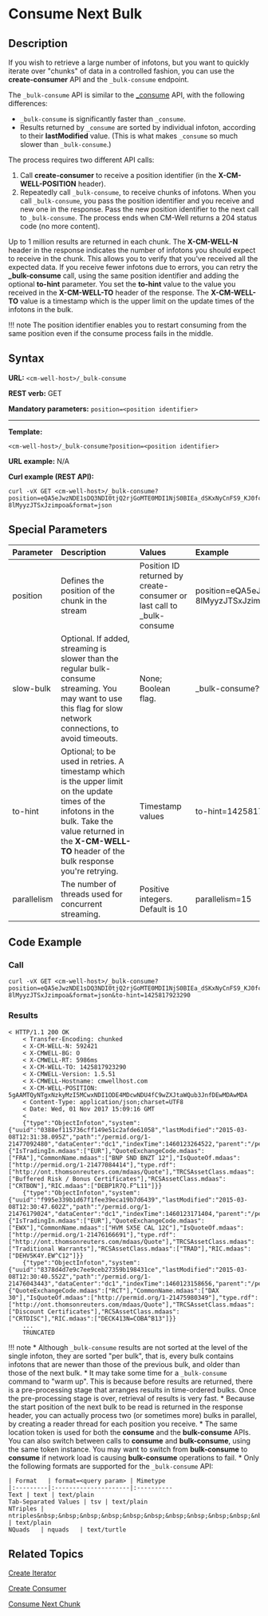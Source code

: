 # Consume Next Bulk

## Description
If you wish to retrieve a large number of infotons, but you want to quickly iterate over "chunks" of data in a controlled fashion, you can use the **create-consumer** API and the `_bulk-consume` endpoint. 

The `_bulk-consume` API is similar to the [_consume](API.Stream.ConsumeNextChunk.md) API, with the following differences:

* `_bulk-consume` is significantly faster than `_consume`.
* Results returned by `_consume` are sorted by individual infoton, according to their **lastModified** value. (This is what makes `_consume` so much slower than `_bulk-consume`.)

The process requires two different API calls:

1. Call **create-consumer** to receive a position identifier (in the **X-CM-WELL-POSITION** header).
2. Repeatedly call `_bulk-consume`, to receive chunks of infotons. When you call `_bulk-consume`, you pass the position identifier and you receive and new one in the response. Pass the new position identifier to the next call to `_bulk-consume`. The process ends when CM-Well returns a 204 status code (no more content).

Up to 1 million results are returned in each chunk. The **X-CM-WELL-N** header in the response indicates the number of infotons you should expect to receive in the chunk. This allows you to verify that you've received all the expected data. If you receive fewer infotons due to errors, you can retry the **_bulk-consume** call, using the same position identifier and adding the optional **to-hint** parameter. You set the **to-hint** value to the value you received in the **X-CM-WELL-TO** header of the response. The **X-CM-WELL-TO** value is a timestamp which is the upper limit on the update times of the infotons in the bulk.

!!! note
	The position identifier enables you to restart consuming from the same position even if the consume process fails in the middle.

## Syntax

**URL:** ```<cm-well-host>/_bulk-consume```

**REST verb:** GET

**Mandatory parameters:** ```position=<position identifier>```

----------

**Template:**

```
<cm-well-host>/_bulk-consume?position=<position identifier>
```

**URL example:** N/A

**Curl example (REST API):**

```
curl -vX GET <cm-well-host>/_bulk-consume?position=eQA5eJwzNDE1sDQ3NDI0tjQ2rjGoMTE0MDI1NjS0BIEa_dSKxNyCnFS9_KJ0fc-8lMyyzJTSxJzimpoa&format=json
```

## Special Parameters

Parameter | Description&nbsp;&nbsp;&nbsp;&nbsp;&nbsp;&nbsp;&nbsp;&nbsp;&nbsp;&nbsp;&nbsp;&nbsp; | Values&nbsp;&nbsp;&nbsp;&nbsp;&nbsp;&nbsp;&nbsp;&nbsp;&nbsp;&nbsp; | Example
:----------|:-------------|:--------|:---------
position | Defines the position of the chunk in the stream |  Position ID returned by create-consumer or last call to _bulk-consume | position=eQA5eJwzNDE1sDQ3NDI0tjQ2rjGoMTE0MDI1NjS0BIEa_dSKxNyCnFS9_KJ0fc-8lMyyzJTSxJzimpoa
slow-bulk | Optional. If added, streaming is slower than the regular bulk-consume streaming. You may want to use this flag for slow network connections, to avoid timeouts. | None; Boolean flag. | <cm-well-host>_bulk-consume?format=json&slow-bulk
to-hint | Optional; to be used in retries. A timestamp which is the upper limit on the update times of the infotons in the bulk. Take the value returned in the **X-CM-WELL-TO** header of the bulk response you're retrying. | Timestamp values | to-hint=1425817923290
parallelism | The number of threads used for concurrent streaming. | Positive integers. Default is 10 | parallelism=15


## Code Example

### Call

```
curl -vX GET <cm-well-host>/_bulk-consume?position=eQA5eJwzNDE1sDQ3NDI0tjQ2rjGoMTE0MDI1NjS0BIEa_dSKxNyCnFS9_KJ0fc-8lMyyzJTSxJzimpoa&format=json&to-hint=1425817923290
```

### Results

```
< HTTP/1.1 200 OK
    < Transfer-Encoding: chunked
    < X-CM-WELL-N: 592421
    < X-CMWELL-BG: O
    < X-CMWELL-RT: 5986ms
    < X-CM-WELL-TO: 1425817923290
    < X-CMWELL-Version: 1.5.51
    < X-CMWELL-Hostname: cmwellhost.com
    < X-CM-WELL-POSITION: 5gAAMTQyNTgxNzkyMzI5MCwxNDI1ODE4MDcwNDU4fC9wZXJtaWQub3JnfDEwMDAwMDA
    < Content-Type: application/json;charset=UTF8
    < Date: Wed, 01 Nov 2017 15:09:16 GMT
    <
    {"type":"ObjectInfoton","system":{"uuid":"0388ef115736cff149e51c2afde61058","lastModified":"2015-03-08T12:31:38.095Z","path":"/permid.org/1-21477092480","dataCenter":"dc1","indexTime":1460123264522,"parent":"/permid.org"},"fields":{"IsTradingIn.mdaas":["EUR"],"QuoteExchangeCode.mdaas":["FRA"],"CommonName.mdaas":["BNP SND BNZT 12"],"IsQuoteOf.mdaas":["http://permid.org/1-21477084414"],"type.rdf":["http://ont.thomsonreuters.com/mdaas/Quote"],"TRCSAssetClass.mdaas":["Buffered Risk / Bonus Certificates"],"RCSAssetClass.mdaas":["CRTBON"],"RIC.mdaas":["DEBP1R7Q.F^L11"]}}
    {"type":"ObjectInfoton","system":{"uuid":"f995e339b1d67f1fee39eca19b7d6439","lastModified":"2015-03-08T12:30:47.602Z","path":"/permid.org/1-21476179024","dataCenter":"dc1","indexTime":1460123171404,"parent":"/permid.org"},"fields":{"IsTradingIn.mdaas":["EUR"],"QuoteExchangeCode.mdaas":["EWX"],"CommonName.mdaas":["HVM SX5E CAL 12C"],"IsQuoteOf.mdaas":["http://permid.org/1-21476166691"],"type.rdf":["http://ont.thomsonreuters.com/mdaas/Quote"],"TRCSAssetClass.mdaas":["Traditional Warrants"],"RCSAssetClass.mdaas":["TRAD"],"RIC.mdaas":["DEHV5K4Y.EW^C12"]}}
    {"type":"ObjectInfoton","system":{"uuid":"8378d4d7e9c7ee9ceb27359b198431ce","lastModified":"2015-03-08T12:30:40.552Z","path":"/permid.org/1-21476043443","dataCenter":"dc1","indexTime":1460123158656,"parent":"/permid.org"},"fields":{"QuoteExchangeCode.mdaas":["RCT"],"CommonName.mdaas":["DAX 30"],"IsQuoteOf.mdaas":["http://permid.org/1-21475980349"],"type.rdf":["http://ont.thomsonreuters.com/mdaas/Quote"],"TRCSAssetClass.mdaas":["Discount Certificates"],"RCSAssetClass.mdaas":["CRTDISC"],"RIC.mdaas":["DECK413N=COBA^B13"]}}
	...
	TRUNCATED
```

!!! note
	* Although `_bulk-consume` results are not sorted at the level of the single infoton, they are sorted "per bulk", that is, every bulk contains infotons that are newer than those of the previous bulk, and older than those of the next bulk.
	* It may take some time for a `_bulk-consume` command to "warm up". This is because before results are returned, there is a pre-processing stage that arranges results in time-ordered bulks. Once the pre-processing stage is over, retrieval of results is very fast.
	* Because the start position of the next bulk to be read is returned in the response header, you can actually process two (or sometimes more) bulks in parallel, by creating a reader thread for each position you receive.
	* The same location token is used for both the **consume** and the **bulk-consume** APIs. You can also switch between calls to **consume** and **bulk-consume**, using the same token instance. You may want to switch from **bulk-consume** to **consume** if network load is causing **bulk-consume** operations to fail.
	* Only the following formats are supported for the `_bulk-consume` API:
	
	| Format   | format=<query param> | Mimetype
	|:---------|:---------------------|:----------
	Text | text | text/plain 
	Tab-Separated Values | tsv | text/plain 
	NTriples | ntriples&nbsp;&nbsp;&nbsp;&nbsp;&nbsp;&nbsp;&nbsp;&nbsp;&nbsp;&nbsp;&nbsp;&nbsp;&nbsp; | text/plain
	NQuads   | nquads   | text/turtle


## Related Topics

[Create Iterator](API.Stream.CreateIterator.md)

[Create Consumer](API.Stream.CreateConsumer.md)

[Consume Next Chunk](API.Stream.ConsumeNextChunk.md)




